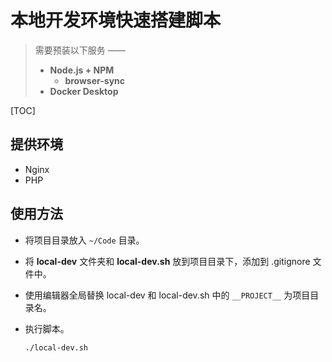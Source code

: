 # 本地开发环境快速搭建脚本

> 需要预装以下服务 ——
>
> - **Node.js + NPM**
>   - **browser-sync**
> - **Docker Desktop**



[TOC]

## 提供环境

- Nginx
- PHP



## 使用方法

- 将项目目录放入 `~/Code` 目录。

- 将 **local-dev** 文件夹和 **local-dev.sh** 放到项目目录下，添加到 .gitignore 文件中。

- 使用编辑器全局替换 local-dev 和 local-dev.sh 中的 `__PROJECT__` 为项目目录名。

- 执行脚本。

  ```shell
  ./local-dev.sh
  ```

  

